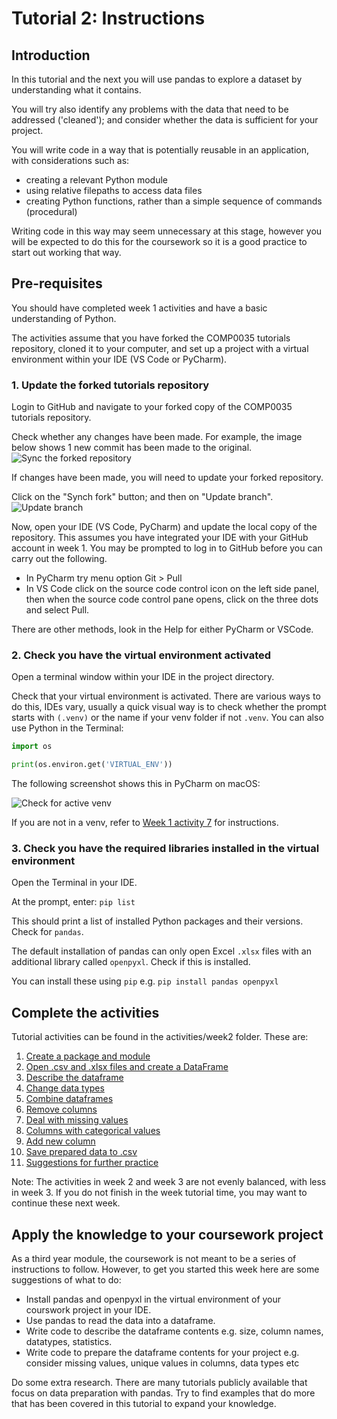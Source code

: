 # Tutorial 2: Instructions

## Introduction

In this tutorial and the next you will use pandas to explore a dataset by understanding what it contains.

You will try also identify any problems with the data that need to be addressed ('cleaned'); and consider whether the
data is sufficient for your project.

You will write code in a way that is potentially reusable in an application, with considerations such as:

- creating a relevant Python module
- using relative filepaths to access data files
- creating Python functions, rather than a simple sequence of commands (procedural)

Writing code in this way may seem unnecessary at this stage, however you will be expected to do this for the coursework
so it is a good practice to start out working that way.

## Pre-requisites

You should have completed week 1 activities and have a basic understanding of Python.

The activities assume that you have forked the COMP0035 tutorials repository, cloned it to your computer, and set up a
project with a virtual environment within your IDE (VS Code or PyCharm).

### 1. Update the forked tutorials repository

Login to GitHub and navigate to your forked copy of the COMP0035 tutorials repository.

Check whether any changes have been made. For example, the image below shows 1 new commit has been made to the original.
![Sync the forked repository](../img/gh-synch-fork.png)

If changes have been made, you will need to update your forked repository.

Click on the "Synch fork" button; and then on "Update branch".
![Update branch](../img/gh-update-branch.png)

Now, open your IDE (VS Code, PyCharm) and update the local copy of the repository. This assumes you have integrated your
IDE with your GitHub account in week 1. You may be prompted to log in to GitHub before you can carry out the
following.

- In PyCharm try menu option Git > Pull
- In VS Code click on the source code control icon on the left side panel, then when the source code control pane opens,
  click on the three dots and select Pull.

There are other methods, look in the Help for either PyCharm or VSCode.

### 2. Check you have the virtual environment activated

Open a terminal window within your IDE in the project directory.

Check that your virtual environment is activated. There are various ways to do this, IDEs vary, usually a quick visual
way is to check whether the prompt starts with `(.venv)` or the name if your venv folder if not `.venv`. You can also
use Python in the Terminal:

```python
import os

print(os.environ.get('VIRTUAL_ENV'))
```

The following screenshot shows this in PyCharm on macOS:

![Check for active venv](../img/venv-check.png)

If you are not in a venv, refer to [Week 1 activity 7](../week1/1-7-create-virtual-environment.md) for instructions.

### 3. Check you have the required libraries installed in the virtual environment

Open the Terminal in your IDE.

At the prompt, enter: `pip list`

This should print a list of installed Python packages and their versions. Check for `pandas`.

The default installation of pandas can only open Excel `.xlsx` files with an additional library called `openpyxl`. Check
if this is installed.

You can install these using `pip` e.g.  `pip install pandas openpyxl`

## Complete the activities

Tutorial activities can be found in the activities/week2 folder. These are:

1. [Create a package and module](2-01-python-structure)
2. [Open .csv and .xlsx files and create a DataFrame](2-02-pandas-open)
3. [Describe the dataframe](2-03-pandas-describe)
4. [Change data types](2-04-pandas-datatypes)
5. [Combine dataframes](2-05-pandas-joining-dataframes)
6. [Remove columns](2-06-pandas-removing-columns)
7. [Deal with missing values](2-07-pandas-missing-values)
8. [Columns with categorical values](2-08-pandas-categorical-data)
9. [Add new column](2-09-pandas-new-column)
10. [Save prepared data to .csv](2-10-save-df-to-file.md)
11. [Suggestions for further practice](2-11-further-practice)

Note: The activities in week 2 and week 3 are not evenly balanced, with less in week 3. If you do not finish in the week
tutorial time, you may want to continue these next week.

## Apply the knowledge to your coursework project

As a third year module, the coursework is not meant to be a series of instructions to follow. However, to get you
started this week here are some suggestions of what to do:

- Install pandas and openpyxl in the virtual environment of your courswork project in your IDE.
- Use pandas to read the data into a dataframe.
- Write code to describe the dataframe contents e.g. size, column names, datatypes, statistics.
- Write code to prepare the dataframe contents for your project e.g. consider missing values, unique values in columns,
  data types etc

Do some extra research. There are many tutorials publicly available that focus on data preparation with pandas. Try to
find examples that do more that has been covered in this tutorial to expand your knowledge.

